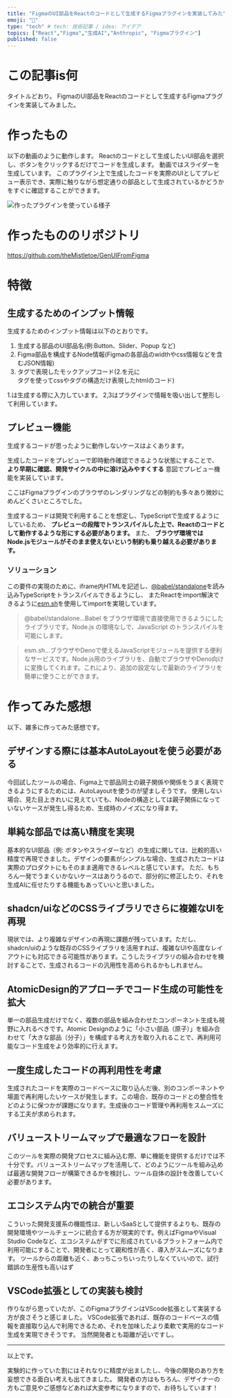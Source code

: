 ```yaml
---
title: "FigmaのUI部品をReactのコードとして生成するFigmaプラグインを実装してみた"
emoji: "🎨"
type: "tech" # tech: 技術記事 / idea: アイデア
topics: ["React","Figma","生成AI","Anthropic", "Figmaプラグイン"]
published: false
---
```


# この記事is何

タイトルどおり。
FigmaのUI部品をReactのコードとして生成するFigmaプラグインを実装してみました。


# 作ったもの

以下の動画のように動作します。
Reactのコードとして生成したいUI部品を選択し、ボタンをクリックするだけでコードを生成します。
動画ではスライダーを生成しています。
このプラグイン上で生成したコードを実際のUIとしてプレビュー表示でき、実際に触りながら想定通りの部品として生成されているかどうかをすぐに確認することができます。

![作ったプラグインを使っている様子](https://raw.githubusercontent.com/theMistletoe/GenUIFromFigma/refs/heads/main/movies/sample_movie.gif)


# 作ったもののリポジトリ

https://github.com/theMistletoe/GenUIFromFigma


# 特徴

## 生成するためのインプット情報

生成するためのインプット情報は以下のとおりです。

1. 生成する部品のUI部品名(例:Button、Slider、Popup など)
2. Figma部品を構成するNode情報(Figmaの各部品のwidthやcss情報などを含むJSON情報)
3. <div>タグで表現したモックアップコード(2.を元に<div>タグを使ってcssやタグの構造だけ表現したhtmlのコード)

1.は生成する際に入力しています。
2,3はプラグインで情報を吸い出して整形して利用しています。

## プレビュー機能

生成するコードが思ったように動作しないケースはよくあります。

生成したコードをプレビューで即時動作確認できるような状態にすることで、
**より早期に確認、開発サイクルの中に溶け込みやすくする** 意図でプレビュー機能を実装しています。

ここはFigmaプラグインのブラウザのレンダリングなどの制約も多々あり微妙にめんどくさいところでした。

生成するコードは開発で利用することを想定し、TypeScriptで生成するようにしているため、
**プレビューの段階でトランスパイルした上で、Reactのコードとして動作するような形にする必要があります。**
また、 **ブラウザ環境ではNode.jsモジュールがそのまま使えないという制約も乗り越える必要があります。**

### ソリューション

この要件の実現のために、iframe内HTMLを記述し、[@babel/standalone](https://babeljs.io/docs/babel-standalone)を読み込みTypeScriptをトランスパイルできるようにし、
またReactをimport解決できるように[esm.sh](https://esm.sh/)を使用してimportを実現しています。


> @babel/standalone…Babel をブラウザ環境で直接使用できるようにしたライブラリです。Node.js の環境なしで、JavaScript のトランスパイルを可能にします。

> esm.sh…ブラウザやDenoで使えるJavaScriptモジュールを提供する便利なサービスです。Node.js用のライブラリを、自動でブラウザやDeno向けに変換してくれます。これにより、追加の設定なしで最新のライブラリを簡単に使うことができます。



# 作ってみた感想

以下、雑多に作ってみた感想です。


## デザインする際には基本AutoLayoutを使う必要がある

今回試したツールの場合、Figma上で部品同士の親子関係や関係をうまく表現できるようにするためには、AutoLayoutを使うのが望ましそうです。
使用しない場合、見た目上きれいに見えていても、Nodeの構造としては親子関係になっていないケースが発生し得るため、生成時のノイズになり得ます。

## 単純な部品では高い精度を実現

基本的なUI部品（例: ボタンやスライダーなど）の生成に関しては、比較的高い精度で再現できました。デザインの要素がシンプルな場合、生成されたコードは実際のプロダクトにもそのまま適用できるレベルと感じています。
ただ、もちろん一発でうまくいかないケースはありうるので、部分的に修正したり、それを生成AIに任せたりする機能もあっていいと思いました。

## shadcn/uiなどのCSSライブラリでさらに複雑なUIを再現

現状では、より複雑なデザインの再現に課題が残っています。ただし、shadcn/uiのような既存のCSSライブラリを活用すれば、複雑なUIや高度なレイアウトにも対応できる可能性があります。こうしたライブラリの組み合わせを検討することで、生成されるコードの汎用性を高められるかもしれません。

## AtomicDesign的アプローチでコード生成の可能性を拡大

単一の部品生成だけでなく、複数の部品を組み合わせたコンポーネント生成も視野に入れるべきです。Atomic Designのように「小さい部品（原子）」を組み合わせて「大きな部品（分子）」を構成する考え方を取り入れることで、再利用可能なコード生成をより効率的に行えます。

## 一度生成したコードの再利用性を考慮

生成されたコードを実際のコードベースに取り込んだ後、別のコンポーネントや場面で再利用したいケースが発生します。この場合、既存のコードとの整合性をどのように保つかが課題になります。生成後のコード管理や再利用をスムーズにする工夫が求められます。

## バリューストリームマップで最適なフローを設計

このツールを実際の開発プロセスに組み込む際、単に機能を提供するだけでは不十分です。バリューストリームマップを活用して、どのようにツールを組み込めば最適な開発フローが構築できるかを検討し、ツール自体の設計を改善していく必要があります。

## エコシステム内での統合が重要

こういった開発支援系の機能性は、新しいSaaSとして提供するよりも、既存の開発環境やツールチェーンに統合する方が現実的です。例えばFigmaやVisual Studio Codeなど、エコシステムがすでに形成されているプラットフォーム内で利用可能にすることで、開発者にとって親和性が高く、導入がスムーズになります。
ツールからの距離も近く、あっちこっちいったりしなくていいので、試行錯誤の生産性も高いはず

## VSCode拡張としての実装も検討

作りながら思っていたが、このFigmaプラグインはVScode拡張として実装する方が良さそうと感じました。
VSCode拡張であれば、既存のコードベースの情報を直接取り込んで利用できるため、それを加味したより柔軟で実用的なコード生成を実現できそうです。
当然開発者とも距離が近いですし。

----


以上です。

実験的に作っていた割にはそれなりに精度が出ましたし、今後の開発のあり方を妄想できる面白い考えも出てきました。
開発者の方はもちろん、デザイナーの方もご意見やご感想などあれば大変参考になりますので、お待ちしています！






